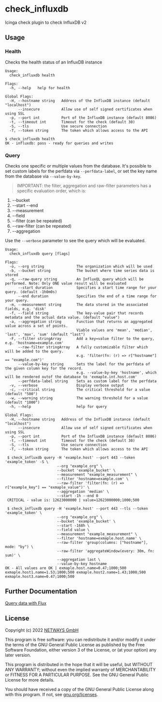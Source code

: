 # check_influxdb

Icinga check plugin to check InfluxDB v2

## Usage

### Health

Checks the health status of an InfluxDB instance

````
Usage:
  check_influxdb health

Flags:
  -h, --help   help for health

Global Flags:
  -H, --hostname string   Address of the InfluxDB instance (default "localhost")
      --insecure          Allow use of self signed certificates when using SSL
  -p, --port int          Port of the InfluxDB instance (default 8086)
  -t, --timeout int       Timeout for the check (default 30)
  -S, --tls               Use secure connection
  -T, --token string      The token which allows access to the API
````

````
$ check_influxdb health
OK - influxdb: pass - ready for queries and writes
````

### Query

Checks one specific or multiple values from the database. It's possible to set custom labels for
the perfdata via `--perfdata-label`, or set the key name from the database via `--value-by-key`.
>IMPORTANT: the filter, aggregation and raw-filter parameters has a specific evaluation order, which is:
 1. --bucket
 2. --start --end
 3. --measurement
 4. --field
 5. --filter (can be repeated)
 6. --raw-filter (can be repeated)
 7. --aggregation

Use the `--verbose` parameter to see the query which will be evaluated.

````
Usage:
  check_influxdb query [flags]

Flags:
  -o, --org string               The organization which will be used
  -b, --bucket string            The bucket where time series data is stored
  -q, --raw-query string         An InfluxQL query which will be performed. Note: Only ONE value result will be evaluated
      --start duration           Specifies a start time range for your query. (default -1h0m0s)
      --end duration             Specifies the end of a time range for your query.
  -m, --measurement string       The data stored in the associated fields, e.g. 'disk'
  -f, --field string             The key-value pair that records metadata and the actual data value. (default "value")
  -a, --aggregation string       Function that returns an aggregated value across a set of points.
                                 Viable values are 'mean', 'median', 'last', 'max', 'sum' (default "last")
  -F, --filter stringArray       Add a key=value filter to the query, e.g. 'hostname=example.com'
      --raw-filter stringArray   A fully customizable filter which will be added to the query.
                                 e.g. 'filter(fn: (r) => r["hostname"] == "example.com")'
      --value-by-key string      Sets the label for the perfdata of the given column key for the record.
                                 e.g. --value-by-key 'hostname', which will be rendered outof the database to 'exmaple.int.host.com'
      --perfdata-label string    Sets as custom label for the perfdata
  -v, --verbose                  Display verbose output
  -c, --critical string          The critical threshold for a value (default "500")
  -w, --warning string           The warning threshold for a value (default "1000")
  -h, --help                     help for query

Global Flags:
  -H, --hostname string   Address of the InfluxDB instance (default "localhost")
      --insecure          Allow use of self signed certificates when using SSL
  -p, --port int          Port of the InfluxDB instance (default 8086)
  -t, --timeout int       Timeout for the check (default 30)
  -S, --tls               Use secure connection
  -T, --token string      The token which allows access to the API
````

````
 $ check_influxdb query -H 'example.host' --port 443 --token 'example_token' -S \
                        --org "example_org" \
                        --bucket 'example_bucket' \
                        --measurement "example_measurement" \
                        --filter 'hostname=example.com' \
                        --raw-filter 'filter(fn: (r) => r["example_key"] == "exmaple_value")' \
                        --aggregation 'median' \
                        --start -1h --end 0
 CRITICAL - value is: 12623000000 | value=12623000000;1000;500
````

````
 $ check_influxdb query -H 'example.host' --port 443 --tls --token 'example_token' \
                        --org "example_org" \
                        --bucket 'example_bucket' \
                        --start -168h \
                        --field value \
                        --measurement "example_measurement" \
                        --filter 'hostname=exmaple.host.name' \
                        --raw-filter 'group(columns: ["hostname"], mode: "by") \
                        --raw-filter 'aggregateWindow(every: 30m, fn: sum)' \
                        --aggregation last \
                        --value-by-key hostname
OK - All values are OK | exmaple.host.name=0.47;1000;500 exmaple.host1.name=1.53;1000;500 exmaple.host2.name=1.43;1000;500 exmaple.host3.name=0.47;1000;500
````

## Further Documentation

[Query data with Flux](https://docs.influxdata.com/influxdb/v2.1/query-data/flux/)

## License

Copyright (c) 2022 [NETWAYS GmbH](mailto:info@netways.de)

This program is free software: you can redistribute it and/or modify it under the terms of the GNU General Public
License as published by the Free Software Foundation, either version 3 of the License, or
(at your option) any later version.

This program is distributed in the hope that it will be useful, but WITHOUT ANY WARRANTY; without even the implied
warranty of MERCHANTABILITY or FITNESS FOR A PARTICULAR PURPOSE. See the GNU General Public License for more details.

You should have received a copy of the GNU General Public License along with this program. If not,
see [gnu.org/licenses](https://www.gnu.org/licenses/).
